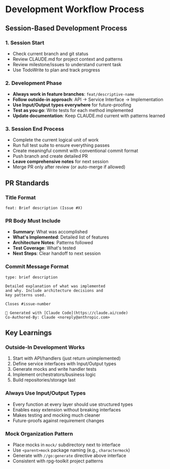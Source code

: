 # Development Workflow Process

## Session-Based Development Process

### 1. Session Start
- Check current branch and git status
- Review CLAUDE.md for project context and patterns
- Review milestone/issues to understand current task
- Use TodoWrite to plan and track progress

### 2. Development Phase
- **Always work in feature branches**: `feat/descriptive-name`
- **Follow outside-in approach**: API → Service Interface → Implementation
- **Use Input/Output types everywhere** for future-proofing
- **Test as you go**: Write tests for each method implemented
- **Update documentation**: Keep CLAUDE.md current with patterns learned

### 3. Session End Process
- Complete the current logical unit of work
- Run full test suite to ensure everything passes
- Create meaningful commit with conventional commit format
- Push branch and create detailed PR
- **Leave comprehensive notes** for next session
- Merge PR only after review (or auto-merge if allowed)

## PR Standards

### Title Format
`feat: Brief description (Issue #X)`

### PR Body Must Include
- **Summary**: What was accomplished
- **What's Implemented**: Detailed list of features
- **Architecture Notes**: Patterns followed
- **Test Coverage**: What's tested
- **Next Steps**: Clear handoff to next session

### Commit Message Format
```
type: brief description

Detailed explanation of what was implemented
and why. Include architecture decisions and
key patterns used.

Closes #issue-number

🤖 Generated with [Claude Code](https://claude.ai/code)
Co-Authored-By: Claude <noreply@anthropic.com>
```

## Key Learnings

### Outside-In Development Works
1. Start with API/handlers (just return unimplemented)
2. Define service interfaces with Input/Output types
3. Generate mocks and write handler tests
4. Implement orchestrators/business logic
5. Build repositories/storage last

### Always Use Input/Output Types
- Every function at every layer should use structured types
- Enables easy extension without breaking interfaces
- Makes testing and mocking much cleaner
- Future-proofs against requirement changes

### Mock Organization Pattern
- Place mocks in `mock/` subdirectory next to interface
- Use `<parent>mock` package naming (e.g., `charactermock`)
- Generate with `//go:generate` directive above interface
- Consistent with rpg-toolkit project patterns
